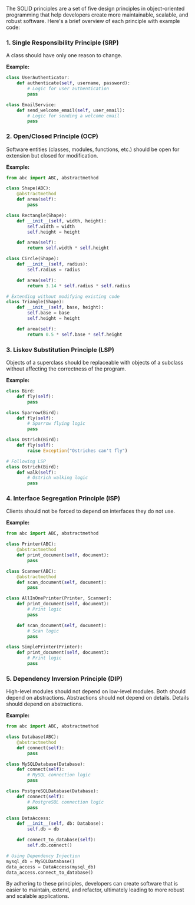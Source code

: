 The SOLID principles are a set of five design principles in object-oriented programming that help developers create more maintainable, scalable, and robust software. Here's a brief overview of each principle with example code:

### 1. Single Responsibility Principle (SRP)
A class should have only one reason to change.

**Example:**
```python
class UserAuthenticator:
    def authenticate(self, username, password):
        # Logic for user authentication
        pass

class EmailService:
    def send_welcome_email(self, user_email):
        # Logic for sending a welcome email
        pass
```

### 2. Open/Closed Principle (OCP)
Software entities (classes, modules, functions, etc.) should be open for extension but closed for modification.

**Example:**
```python
from abc import ABC, abstractmethod

class Shape(ABC):
    @abstractmethod
    def area(self):
        pass

class Rectangle(Shape):
    def __init__(self, width, height):
        self.width = width
        self.height = height

    def area(self):
        return self.width * self.height

class Circle(Shape):
    def __init__(self, radius):
        self.radius = radius

    def area(self):
        return 3.14 * self.radius * self.radius

# Extending without modifying existing code
class Triangle(Shape):
    def __init__(self, base, height):
        self.base = base
        self.height = height

    def area(self):
        return 0.5 * self.base * self.height
```

### 3. Liskov Substitution Principle (LSP)
Objects of a superclass should be replaceable with objects of a subclass without affecting the correctness of the program.

**Example:**
```python
class Bird:
    def fly(self):
        pass

class Sparrow(Bird):
    def fly(self):
        # Sparrow flying logic
        pass

class Ostrich(Bird):
    def fly(self):
        raise Exception("Ostriches can't fly")

# Following LSP
class Ostrich(Bird):
    def walk(self):
        # Ostrich walking logic
        pass
```

### 4. Interface Segregation Principle (ISP)
Clients should not be forced to depend on interfaces they do not use.

**Example:**
```python
from abc import ABC, abstractmethod

class Printer(ABC):
    @abstractmethod
    def print_document(self, document):
        pass

class Scanner(ABC):
    @abstractmethod
    def scan_document(self, document):
        pass

class AllInOnePrinter(Printer, Scanner):
    def print_document(self, document):
        # Print logic
        pass

    def scan_document(self, document):
        # Scan logic
        pass

class SimplePrinter(Printer):
    def print_document(self, document):
        # Print logic
        pass
```

### 5. Dependency Inversion Principle (DIP)
High-level modules should not depend on low-level modules. Both should depend on abstractions. Abstractions should not depend on details. Details should depend on abstractions.

**Example:**
```python
from abc import ABC, abstractmethod

class Database(ABC):
    @abstractmethod
    def connect(self):
        pass

class MySQLDatabase(Database):
    def connect(self):
        # MySQL connection logic
        pass

class PostgreSQLDatabase(Database):
    def connect(self):
        # PostgreSQL connection logic
        pass

class DataAccess:
    def __init__(self, db: Database):
        self.db = db

    def connect_to_database(self):
        self.db.connect()

# Using Dependency Injection
mysql_db = MySQLDatabase()
data_access = DataAccess(mysql_db)
data_access.connect_to_database()
```

By adhering to these principles, developers can create software that is easier to maintain, extend, and refactor, ultimately leading to more robust and scalable applications.
